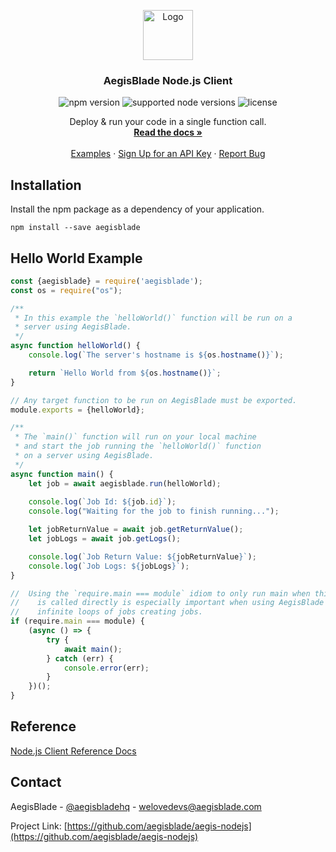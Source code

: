 <!-- PROJECT LOGO -->

<p align="center">
  <a href="https://www.aegisblade.com">
    <img src="https://www.aegisblade.com/images/BigCloud.png" alt="Logo" width="80">
  </a>

  <h3 align="center">AegisBlade Node.js Client</h3>

  <p align="center">
    <img src="https://img.shields.io/npm/v/aegisblade" alt="npm version" />
    <img src="https://img.shields.io/node/v/aegisblade" alt="supported node versions" />
    <img src="https://img.shields.io/github/license/aegisblade/aegis-nodejs" alt="license">
  </p>

  <p align="center">
    Deploy & run your code in a single function call.
    <br />
    <a href="https://www.aegisblade.com/docs"><strong>Read the docs »</strong></a>
    <br />
    <br />
    <a href="https://www.github.com/aegisblade/examples">Examples</a>
    ·
    <a href="https://www.aegisblade.com/account/register">Sign Up for an API Key</a>
    ·
    <a href="https://github.com/aegisblade/aegis-nodejs/issues">Report Bug</a>
  </p>
</p>

## Installation

Install the npm package as a dependency of your application.

```npm install --save aegisblade```

## Hello World Example

```javascript
const {aegisblade} = require('aegisblade');
const os = require("os");

/**
 * In this example the `helloWorld()` function will be run on a
 * server using AegisBlade. 
 */
async function helloWorld() {
    console.log(`The server's hostname is ${os.hostname()}`);

    return `Hello World from ${os.hostname()}`;
}

// Any target function to be run on AegisBlade must be exported.
module.exports = {helloWorld};

/**
 * The `main()` function will run on your local machine
 * and start the job running the `helloWorld()` function
 * on a server using AegisBlade.
 */
async function main() {
    let job = await aegisblade.run(helloWorld);
    
    console.log(`Job Id: ${job.id}`);
    console.log("Waiting for the job to finish running...");

    let jobReturnValue = await job.getReturnValue();
    let jobLogs = await job.getLogs();

    console.log(`Job Return Value: ${jobReturnValue}`);
    console.log(`Job Logs: ${jobLogs}`);
}

//  Using the `require.main === module` idiom to only run main when this script
//    is called directly is especially important when using AegisBlade to prevent
//    infinite loops of jobs creating jobs.
if (require.main === module) {
    (async () => {
        try {
            await main();
        } catch (err) {
            console.error(err);
        }
    })();
}
```

## Reference

[Node.js Client Reference Docs](https://www.aegisblade.com/docs/reference/nodejs)

<!-- CONTACT -->
## Contact

AegisBlade - [@aegisbladehq](https://twitter.com/aegisbladehq) - welovedevs@aegisblade.com

Project Link: [https://github.com/aegisblade/aegis-nodejs](https://github.com/aegisblade/aegis-nodejs)


